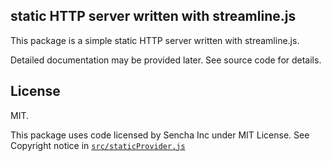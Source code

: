 ## static HTTP server written with streamline.js

This package is a simple static HTTP server written with streamline.js. 

Detailed documentation may be provided later. See source code for details.

## License

MIT.

This package uses code licensed by Sencha Inc under MIT License. See Copyright notice in [`src/staticProvider.js`](src/staticProvider.js)
